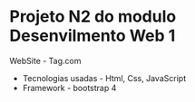 # Projeto N2 do modulo Desenvilmento Web 1
WebSite - Tag.com
- Tecnologias usadas - Html, Css, JavaScript
- Framework - bootstrap 4
